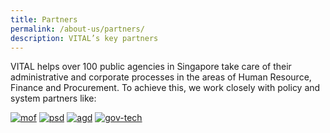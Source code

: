 ```yaml
---
title: Partners
permalink: /about-us/partners/
description: VITAL’s key partners
---
```


VITAL helps over 100 public agencies in Singapore take care of their administrative and corporate processes in the areas of Human Resource, Finance and Procurement.
To achieve this, we work closely with policy and system partners like:

<div class="partners">
    <a href="https://www.mof.gov.sg" target="_blank" ><img src="/images/partners/mof.jpg" alt="mof" class="ive_eobj_center ive_clickable" /></a>
    <a href="https://www.psd.gov.sg" target="_blank" ><img src="/images/partners/psd.jpg" alt="psd" class="ive_eobj_center ive_clickable" /></a>
    <a href="https://www.agd.gov.sg" target="_blank" ><img src="/images/partners/agd_logo.jpg" alt="agd" class="ive_eobj_center ive_clickable" /></a>
    <a href="https://www.tech.gov.sg" target="_blank" ><img src="/images/partners/gov-tech.jpg" alt="gov-tech" class="ive_eobj_center ive_clickable" /></a>
</div>
